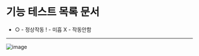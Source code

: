 # 기능 테스트 목록 문서
* ○ - 정상작동 ! - 미흡 Ⅹ - 작동안함
-----------------------
![image](https://user-images.githubusercontent.com/31684326/170503325-2c9c4f3b-dafc-4541-a13a-63f71d657064.jpg)

